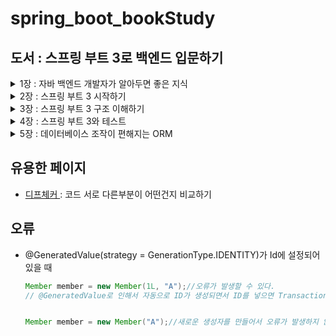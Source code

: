# spring_boot_bookStudy
## 도서 : 스프링 부트 3로 백엔드 입문하기

<details>
<summary>1장 : 자바 백엔드 개발자가 알아두면 좋은 지식</summary>
## 개념

### 클라이언트 : 서버로 요청하는 프로그램 모두
### 서버 : 클라이언트의 요청을 받아 처리하는 주체

### 데이터베이스
정의 : 여러 사람이 데이터를 한 군데에 모아놓고 여러 사람이 사용할 목적으로 관리하는 데이터 저장소
종류 : MySQL, 오라클, postgreSQL

RDB : Relational Database의 약자로 관계형 데이터베이스라는 뜻이다.
- 데이터를 행과 열로 이루어진 테이블로 관리한다.
- 기본키를 사용해 각 행을식별한다.
- 각 테이블 간의 관계를 지을 수 있다.

SQL : Structured Query Language의 약자로 데이터를 검색하는 언어다.

NoSQL : SQL을 안 쓴다는 의미로 사용되기도 하고, 최근에는 Not Only SQL의 의미로 많이 사용된다.
- RDB는 데이터 저장, 질의, 수정, 삭제가 용이하다. -> 반면에 성능을 올리는게 힘들다.
- 데이터베이스의 성능을 높이려면 스케일 업, 스케일 아웃이 필요하다.
  - 스케일 업 : 장비를 업그레이드 하면 된다.
  - 스케일 아웃 : 데이터베이스 분산이 필요하다.
  - 이때 트랜잭션을 사용하면 성능이 떨어진다.
- 이런 RDB의 문제점을 해결하기 위해서 NoSQL 데이터베이스가 만들어졌다.

### 아이파와 포트
<p>IP : 인터넷에서 컴퓨터 또는 기기들이 서로를 식별하고 통신하기 위한 주소</p>
<p>포트 : 그 서버에서 운용되고 있는 서비스를 구분하기 위한 번호</p>

### 라이브러리와 프레임워크
<p>
라이브러리 : 애플리케이션 개별에 필요한 기능인 클래스, 함수 등을 모아놓은 코드의 모음
<li>개발을 하는 과정에서 필요한 기능을 구현하기 위해 사용하는 것.</li>
</p>
<p>프레임워크 : 소프트웨어 개발을 수월하게 하기 위한 소프트웨어 개발 환경이다.

<li>정해진 틀에서 개발해야 한다는 단점이 있지만 개발 효율은 굉장히 높아진다.</li>
<li>애플리케이션을 개발할 때 전체적인 구조를 잡기 위해 사용하는 것</li>
</p>

### 백엔드 개발자의 역할
<ol>
<li>과제 할당</li>
<li>과제 분석</li>
<li>개발</li>
<li>테스트</li>
<li>QA</li>
<li>배포</li>
<li>유지보수</li>
<ul>
<li>과제를 한 번에 병합해서 배포하거나 새로운 기능이 추가될 때마다 배포한다.</li>
<li>롤링 배포 : 특정 개수의 서버들을 돌아가며 배포한다.</li>
<li>카나리 배포 : 전체 서버의 특정 비율만큼 배포해보고 문제없는 경우 점점 배포를 늘려간다.</li>
<li>CI(Continuous Integration)/ CD(Continuous Delivery & Continuous Deployment)</li>
<li>CI : 지속적인 통합, 새로운 코드 변경 사항이 정기적으로 빌드 및 테스트되어 저장소에 통합된다.</li>
<li>CD : 지속적인 배포</li>
</ul>
</ol>

### 자바 애너테이션
정의 : 자바로 작성한 코드에 추가하는 표식
<ol>
<li> JDK 1.5버전부터 사용이 가능하다.</li>
</ol>

</details>

<details>
<summary>2장 : 스프링 부트 3 시작하기</summary>

### 스프링과 스프링 부트
<p>엔터프라이즈 애플리케이션 : 대규모의 복잡한 데이터를 관리하는 애플리케이션</p>
<ul>
<li>많은 사용자의 요청을 동시에 처리해야 하므로 서버 성능과 안정성, 보안이 매우 중요하다.</li>
<li>개발자가 여러 사항(성능, 안정성, 보안 등)을 생각하면서 개발하는건 어려움 -> 이걸 해결하는게 스프링(2003년 6월)</li>
<li>스프링은 매우 복잡하다는 단점이 있다. -> 이걸 보완하는게 스프링 부트 (2013년 4월 0.5.0 M6 버전 첫공개)</li>
</ul>

<p>스프링 부트의 주요 특성</p>
<ol>
<li>톰캣, 제티, 언더토우 같은 웹 애플리케이션 서버가 내장됨.</li>
<li>빌드 구성을 단순화하는 스프링 부트 스타터를 제공한다.</li>
<li>XML설정을 하지 않고 자바 코드로 모두 작성이 가능하다.</li>
<li>JAR을 이용해서 자바 옵션만으로도 배포가 가능하다.</li>
<li>애플리케이션의 모니터링 및 관리 도구인 <b>스프링 액츄에이터</b>를 제공한다.</li>
</ol>

<p>스프링과 스프링부트의 차이점</p>
<ol>
<li>스프링은 개발에 필요한 환경을 수동으로 구성</li>
<li>스프링 부트는 스프링 코어, 스프링 MVC의 모든 기능을 자동으로 로드</li>
<li>스프링 부트는 WAS를 자체적으로 가지고 있다.</li>
</ol>

### 제어의 역전과 의존성 주입
<p>IOC(Inversion of Control)(제어의 역전)란?</p>
<ol>
<li>다른 객체를 직접 생성하거나 제어하는 것이 아닌 외부에서 관리하는 객체를 가져와 사용하는 것</li>
<li>스프링은 스프링 컨테이너가 객체를 관리, 제공하는 역할을 한다.</li>
</ol>

<p>DI(Dependency Injection)(의존성 주입)란?</p>
<ol>
<li>어떤 클래스가 다른 클래스에 의존한다는 뜻</li>
<li>@Autowired라는 애너테이션을 사용해서 스프링 컨테이너에 있는 빈이라는 것을 주입한다.</li>
</ol>

<p>이런 기능등을 사용해서 스프링은 자바 코드로 직접 생성하는게 아닌 스프링 컨테이너에서 객체를 주입받아 사용한다.</p>

### 빈과 스프링 컨테이너
<p>스프링 컨테이너란?</p>
<ol>
<li>빈을 생성하고 관리한다. 빈이 생성되고 소멸되기까지의 생명주기를 이 스프링 컨테이너가 관리하는 것이다.</li>
</ol>

<p>빈이란?</p>
<ol>
<li>스프링 컨테이너가 생성하고 관리하는 객체</li>
<li>등록하기 위해서 XML파일 설정, 애너테이션 추가 같은 방법들을 제공한다.</li>
<li>@Component애너테이션을 이용해서 빈으로 등록할 수 있다.</li>
<li>빈으로 등록될때는 첫 글자를 소문자로 바꿔서 관리한다.</li>
</ol>

### 관점 지향 프로그래밍
<p>AOP(Aspect Oriented Programming)</p>
<ol>
<li>프로그래밍에 대한 관심을 핵심 관점, 부가 관점으로 나눠서 관심 기준으로 모듈화를 한다.</li>
<li>하나의 로직을 개발할때 기능을 핵심관점이라 생각하고, 로킹, 데이터베이스 연결 등을 부가 관점으로 생각하면 된다.</li>
<li>프로그래머가 핵심 관점 코드에만 집중할 수 있게 될 뿐만 아닌 프로그램의 변경과 확장에도 유연하게 대응이 가능하다.</li>
</ol>

### 이식 가능한 서비스 추상화
<p>PSA(Portable Service Abstraction)</p>
<ol>
<li>스프링에서 제공하는 다양한 기술들을 추상화해 개발자가 쉽게 사용하는 인터페이스</li>
<li>예 : 클라이언트의 매핑과 클래스, 메서드의 매핑을 위한 애너테이션, JPA, MyBatis, JDBC</li>
</ol>

### 스프링 부트 스타터
<ol>
<li>스타터는 spring-boot-starter-{작업유형}이라는 명명규칙을 가짐</li>
<li>spring-boot-starter-web : Spring MVC를 사용해서 RESTful 웹 서비스를 개발할 때 필요한 의존성 모음.</li>
<li>spring-boot-starter-test : 스프링 애플리케이션을 테스트하기 위해 필요한 의존성 모음</li>
<li>spring-boot-starter-validation : 유효성 검사를 위해 필요한 의존성 모음</li>
<li>spring-boot-starter-actuator : 모니터링을 위해 애플리케이션에서 제공하는 다양한 정보를 제공하기 쉽게 하는 의존성 모음</li>
<li>spring-boot-starter-data-jap : ORM을 사용하기 위한 인터페이스의 모음인 JPA를 더 쉽게 사용하기 위한 의존성의 모음</li>
<li>어찌 가져오는지 궁금하다면</li>
<li><a href = "https://bit.ly/3N0vENa">스프링 공식 Dependency Versions 문서</a></li>
<li><a href = "https://bit.ly/40o8bZd">스타터 종류 참고(깃허브)</a></li>
</ol>

### 자동 구성 (알아놓으면 좋은 부분!)
<ol>
<li>스프링 부트는 서버를 시작할 때 구성 파일을 읽어와서 설정한다.</li>
<li>자동 설정은 META-INF에 있는 spring.factories파일에 있다.</li>
</ol>


### 자바 17의 주요 특징
<ol>
<li>"""로 감싼 텍스트를 사용해서 여러 줄의 텍스트 표현이 가능하다</li>
<li>formatted()메서드</li>


```java
String textBlock17 = """
{
    "id": %d,
    "name": "%s"
}
""".formatted(2, "juice");
```
```JSON
{
    "id": 2,
    "name": "juice"
}

```
<li>레코드</li>
<ul>
<li>데이터 전달을 목적으로 하는 객체를 더 빠르고 간편하게 만들기 위한 기능이다.</li>
<li>상속이 불가능</li>
<li>파라미터에 정의한 필드는 private final로 정의된다.</li>
<li>게터를 자동으로 생성</li>
</ul>
<li>패턴 매칭 : 바로 형변환을 하는게 가능하다.</li>

```java 
//11 버전
if(o instanceof Integer){
    Integer i = (Integer) o
}
//17 버전
if(o instanceof Integer i){
    
}
```
<li>자료형에 맞는 case문 처리</li>

```java
static double getIntegerValue(Object o){
    return switch (o) {
      case Double d -> d.intValue();
      case Float f -> f.intValue();
      case String s -> Integer.parseInt(s);
      default -> 0d;
    };
}
```
<li>Servlet, JPA의 네임 스페이스가 Jakarta로 대체</li>
<li>GraalVM기반의 스프링 네이티브 공식 지원</li>
<ul>
<li>기본의 사용하던 자바 가상 머신에 비해 훨씬 빠르게 시작되며 더 적은 메모리 공간을 차지한다.</li>
<li>기존의 JVM 실행 파일과 비교해 네이티브 이미지를 사용하면 가동 시간이 짧아지고 메모리를 더 적게 소모한다.</li>
</ul>
</ol>

### @SprintBootApplication
<ol>
<li>@SpringBootConfiguration</li>
<li>@ComponentScan : 사용자가 등록한 빈을 읽고 등록한다.</li>
<ol>
<li>@Configuration</li>
<li>@Repository</li>
<li>@Controller, @RestController</li>
<li>@Service</li>
</ol>
<li>@EnableAutoConfiguration : 스프링 부트에서 자동 구성을 활성화하는 애너테이션</li>
</ol>

### 컨트롤러에 들어가는 애너테이션
<ol>
<li>@RestController : 라우터 역할을 하는 애너테이션</li>
<li>@RestController는 @Controller, @ResponseBody가 합쳐짐</li>
<li>@Controller에는 @Component가 포함됨</li>
<li>라우터 : HTTP 요청과 메서드를 연결하는 장치</li>
</ol>
</details>

<details>
<summary>3장 : 스프링 부트 3 구조 이해하기</summary>

### 스프링 부트 3 구조 살펴보기
<ol>
<li>프레젠테이션 계층 - 컨트롤러 : HTTP 요청을 받고 비즈니스 계층으로 전송하는 역할을 한다.</li>
<li>비즈니스 계층 - 서비스 : 모든 비즈니스 로직을 처리한다.</li>
<li>퍼시스턴스 계층 - 리포지터리 : 이 과정에서 데이터베이스에 접근하는 DAO객체를 사용한다. DAO는 데이터베이스 계층과 상호작용하기 위한 객체다.</li>
</ol>
<hr>
<ol>
<li>application.yml : 스프링 부트 서버가 실행되면 자동으로 로딩되는 파일. -> 파일을 작성할 때 들여쓰기로 계층 구조를 표현한다. (YAML)</li>
<li>build.grable
<ul>
<li>implementation : 프로젝트 코드가 컴파일 시점과 런타임에 모두 해당 라이브러리를 필요로 할때 사용</li>
<li>testImplementation : 프로젝트의 테스트 코드를 컴파일하고 실행할 때만 필요한 의존성을 설정, 테스트 코드에서만 사용, 메인 애플리케이션 코드에서는 사용 안함</li>
<li>runtimeOnly : 런타임에만 필요한 의존성을 지정, 컴파일 시에는 필요하지 않지만, 애플리케이션을 실행할 때 필요한 라이브러리 설정</li>
<li>compileOnly : 컴파일 시에만 필요, 런타임에는 포함되지 않아야 하는 의존성 지정</li>
<li>annotationProcessor : 컴파일 시에 애너테이션을 처리할 때 사용하는 도구의 의존성 지정</li>
</ul>
</li>
</ol>

<hr>
만약 실행이 되었을 때 Controller -> service -> repository순으로 실행된다.

### /test요청을 했을 때 흐름도
<ol>
<li>요청이 먼저 들어온다.</li>
<li>스프링 부트의 디스패처 서블릿이라는 녀석이 URL을 분석한다.</li>
<li>컨트롤러에 들어있는 메서드와 매칭이 되고 실행된다.</li>
<li>서비스 계층으로 넘어가서 로직을 수행한후 반환한 값을 JSON, XML 등 다양한 형태로 반환해준다.</li>
</ol>

</details>





<details>
<summary>4장 : 스프링 부트 3와 테스트</summary>

### Given-When-Then구조
<ul>
<li>Given : 테스트 실행을 준비하는 단계</li>
<li>When : 테스트를 진행하는 단계</li>
<li>Then : 테스트 결과를 검증하는 단계</li>
</ul>

### JUnit란??
<ul>
<li>자바 언어를 위한 단위 테스트 프레임워크다.</li>
<li>단위 테스트 : 작성한 코드가 의도대로 작동하는지 작은 단위로 검증하는 것</li>
<li>특징</li>
<ol>
<li>@Test 애너테이션으로 메서드를 호출할 때마다 새 인스턴스를 생성, 독립 테스트 가능</li>
<li>예상 결과를 검증하는 어선셜 메서드 제공</li>
<li>사용 방법이 단순, 테스트 코드 작성 시간이 적음</li>
<li>자동 실행, 자체 결과를 확인하고 즉각적인 피드백을 제공</li>
</ol>
<li>관련된 애너테이션</li>
<ul>
<li>@BeforeAll : 전체 테스트를 시작하기 전에 1회실행해서 메서드는 static으로 선언해야 한다.</li>

```java
@BeforeAll// 전체 테스트를 시작하기 전에 1회 실행한다.
static void beforeAll(){
  System.out.println("@BeforeAll");
}
```

<li>@BeforeEach : 테스트 케이스를 시작하기 전마다 실행</li>

```java
@BeforeEach//테스트 케이스를 시작하기 전마다 실행한다.
public void beforeEach(){
    System.out.println("@BeforeEach");
}
```
<li>@AfterAll : 전체 테스트를 마치고 종료하기 전에 1회 실행하므로 메서드는 static으로 선언</li>

```java
@AfterAll
static void afterAll(){
    System.out.println("@AfterAll");
}
```
<li>@AfterEach : 테스트 케이스를 종료하기 전마다 실행</li>

```java
@AfterEach
public void afterEach(){
    System.out.println("@AfterEach");
}
```
</ul>
<li>AssertJ를 이용해서 비교하는게 가능하다.</li>
</ul>

</details>

<details>
<summary>5장 : 데이터베이스 조작이 편해지는 ORM</summary>

### 데이터베이스
정의 : 데이터를 효율적으로 보관하고 꺼내볼 수 있는 곳.
<ul>
<li>데이터베이스 관리자(DBMS) : 데이터베이스를 관리하기 위한 소프트웨어</li>
<li>관계형 DBMS(relational DBMS)(RDBMS) : 관계형 모델을 기반으로 하는 DBMS, 테이블 형태로 이루어진 저장소
<ul>
<li>H2 : 자바로 작성되어 있는 RDBMS, 인메모리형 관계형 데이터 베이스</li>
<li>MySQL</li>
</ul>
</li>
</ul>

### ORM(Object-relational mapping)이란?
<ul>
<li>자바의 객체와 데이터베이스를 연결하는 프로그래밍 기법</li>
<li>장점
<ul>
<li>SQL을 직접 작성하지 않고 사용하는 언어로 데이터베이스에 접근할 수 있다.</li>
<li>객체지향적으로 코도를 작서앟ㄹ 수 있기 때문에 비즈니스 로직에만 집중할 수 있다.</li>
<li>데이터베이스 시스템이 추상화되어 있기 때문에 MySQL에서 PostgreSQL로 전환한다고 해도 추가로 드는 작업이 거의 없다. -> 종속성 제거</li>
<li>매핑하는 정보가 명확하기 때문에 ERD에 대한 의존도를 낮출 수 있고 유지볼수할 때 유리하다.</li>
</ul>
</li>
<li>단점
<ul>
<li>프로젝트의 복잡성이 커질수록 사용 난이도도 올라간다.</li>
<li>복잡하고 무거운 쿼리는 ORM으로 해결이 불가능한 경우가 있다.</li>
</ul>
</li>
</ul>

### JPA와 하이버네이트
<ul>
<li>JPA : 자바에서 관계형 데이터베이스를 사용하는 방식을 정의한 인터페이스, 자바 객체와 데이터베이스를 연결해 데이터 관리함.</li>
<li>하이버네이트 : JPA인터페이스를 구현한 구현체이자 자바용 ORM 프레임워크다. 내부적으로는 JDBC API를 사용한다.</li>
<li>하이버네이트의 목표 : 자바 객체를 통해 데이터베이스 종류에 상관없이 데이터베이스를 자유자재로 사용할 수 있기 하는것.</li>
<li>엔티티 매니저
<ul>
<li>엔티티 : 데이터베이스의 테이블과 매핑되는 객체
<li>엔티티 매니저 : 엔티티를 관리해 데이터베이스와 애플리케이션 사이에서 객체를 생성, 수정, 삭제 등의 역할을 한다.</li>
<li>엔티티 매니저 팩토리 : 엔티티 매니저를 만드는 곳</li>
</ul>
</li>
<li>영속성 컨텍스트
<ul>
<li>엔티티를 관리하는 가상의 공간</li>
<li>1차 캐시 : 키는 엔티티의 @Id 애너테이션이 달린 기본키 역할을 하는 식별자이고 값은 엔티티이다. 1차 캐시에서 조회하고 없으면 데이터베이스에서 조회</li>
<li>쓰기 지연 : 트랜잭션을 커밋할때 모았던 쿼리를 한번에 실행하는 것.</li>
<li>변경 감지 : 커밋하면 1차 캐시에 저장되어 있는 엔티티의 값과 현재 엔티티의 값을 비교해서 변경된 값이 있으면 변경 사항을 감지해 변경된 값을 데이터베이스에 자동 반영</li>
<li>지연 로딩 : 쿼리로 요청한 데이터를 애플리케이션에 바로 로딩하는게 아니라 필요할 때 쿼리를 날려 데이터를 조회</li>
<li>즉시 로딩 : 요청한 콘텐츠를 지체 없이 빠르게 로드</li>
</ul>
</li>
<li>엔티티의 상태
<ul>
<li>분리 상태</li>
<li>관리 상태</li>
<li>비영속 상태</li>
<li>삭제된 상태</li>
</ul>
</li>
<li>스프링 데이터 JPA
<ul>
<li>스프링 데이터의 공통적인 기능에서 JPA의 유용한 기술이 추가된 기술</li>
<li>SQL구문을 직접 사용하애 할때는 @Query문을 사용해도 된다.</li>
<li>@DataJpaTest를 이용해서 테스트를 수행할때 @Transaction을 각 메서드에 따로 안해도 된다. -> @DataJpaTest에 포함되어 있다.</li>
<li>@GeneratedValue
<ul>
<li>AUTO : 선택한 데이터베이스 방언에 따라 방식을 자동으로 선택</li>
<li>IDENTITY : 기본키 생성을 데이터베이스에 위임</li>
<li>SEQUENCE : 데이터베이스 시퀸스를 이용해서 기본키를 할당하는 방법</li>
<li>TABLE : 키 생성 테이블 사용</li>
</ul>
</li>
</ul>
</li>
</ul>

</details>

## 유용한 페이지
<ul>
<li><a href = "https://www.diffchecker.com/">디프체커 </a>: 코드 서로 다른부분이 어떤건지 비교하기</li>
</ul>

## 오류
<ul>
<li>@GeneratedValue(strategy = GenerationType.IDENTITY)가 Id에 설정되어 있을 때

```java
Member member = new Member(1L, "A");//오류가 발생할 수 있다.
// @GeneratedValue로 인해서 자동으로 ID가 생성되면서 ID를 넣으면 Transaction오류 발생


Member member = new Member("A");//새로운 생성자를 만들어서 오류가 발생하지 않는다.
```
</li>
</ul>